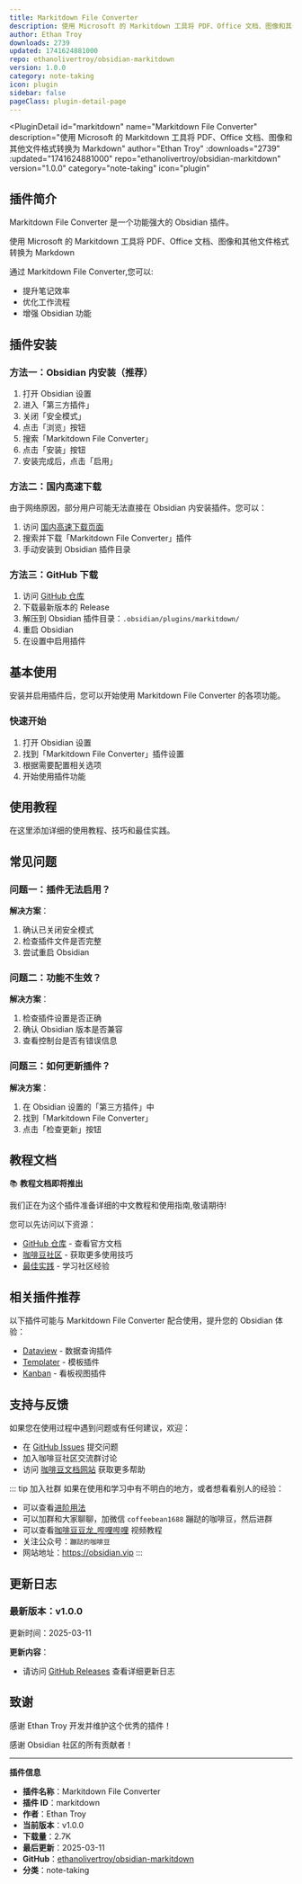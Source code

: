```yaml
---
title: Markitdown File Converter
description: 使用 Microsoft 的 Markitdown 工具将 PDF、Office 文档、图像和其他文件格式转换为 Markdown
author: Ethan Troy
downloads: 2739
updated: 1741624881000
repo: ethanolivertroy/obsidian-markitdown
version: 1.0.0
category: note-taking
icon: plugin
sidebar: false
pageClass: plugin-detail-page
---
```


<PluginDetail
  id="markitdown"
  name="Markitdown File Converter"
  description="使用 Microsoft 的 Markitdown 工具将 PDF、Office 文档、图像和其他文件格式转换为 Markdown"
  author="Ethan Troy"
  :downloads="2739"
  :updated="1741624881000"
  repo="ethanolivertroy/obsidian-markitdown"
  version="1.0.0"
  category="note-taking"
  icon="plugin"
>

<!-- AUTO_GENERATED_START -->
## 插件简介

Markitdown File Converter 是一个功能强大的 Obsidian 插件。

使用 Microsoft 的 Markitdown 工具将 PDF、Office 文档、图像和其他文件格式转换为 Markdown

通过 Markitdown File Converter,您可以:

- 提升笔记效率
- 优化工作流程
- 增强 Obsidian 功能

<!-- AUTO_GENERATED_END -->

<!-- AUTO_GENERATED_START -->
## 插件安装

### 方法一：Obsidian 内安装（推荐）

1. 打开 Obsidian 设置
2. 进入「第三方插件」
3. 关闭「安全模式」
4. 点击「浏览」按钮
5. 搜索「Markitdown File Converter」
6. 点击「安装」按钮
7. 安装完成后，点击「启用」

### 方法二：国内高速下载

由于网络原因，部分用户可能无法直接在 Obsidian 内安装插件。您可以：

1. 访问 [国内高速下载页面](/zh/documentation/obsidian-plugins-download.html)
2. 搜索并下载「Markitdown File Converter」插件
3. 手动安装到 Obsidian 插件目录

### 方法三：GitHub 下载

1. 访问 [GitHub 仓库](https://github.com/ethanolivertroy/obsidian-markitdown)
2. 下载最新版本的 Release
3. 解压到 Obsidian 插件目录：`.obsidian/plugins/markitdown/`
4. 重启 Obsidian
5. 在设置中启用插件

## 基本使用

安装并启用插件后，您可以开始使用 Markitdown File Converter 的各项功能。

### 快速开始

1. 打开 Obsidian 设置
2. 找到「Markitdown File Converter」插件设置
3. 根据需要配置相关选项
4. 开始使用插件功能

<!-- AUTO_GENERATED_END -->

<!-- CUSTOM_CONTENT_START:tutorial -->
## 使用教程

在这里添加详细的使用教程、技巧和最佳实践。

<!-- CUSTOM_CONTENT_END:tutorial -->

<!-- SHARED_CONTENT_START -->
## 常见问题

### 问题一：插件无法启用？

**解决方案**：
1. 确认已关闭安全模式
2. 检查插件文件是否完整
3. 尝试重启 Obsidian

### 问题二：功能不生效？

**解决方案**：
1. 检查插件设置是否正确
2. 确认 Obsidian 版本是否兼容
3. 查看控制台是否有错误信息

### 问题三：如何更新插件？

**解决方案**：
1. 在 Obsidian 设置的「第三方插件」中
2. 找到「Markitdown File Converter」
3. 点击「检查更新」按钮

## 教程文档

📚 **教程文档即将推出**

我们正在为这个插件准备详细的中文教程和使用指南,敬请期待!

您可以先访问以下资源：
- [GitHub 仓库](https://github.com/ethanolivertroy/obsidian-markitdown) - 查看官方文档
- [咖啡豆社区](/zh/bases/) - 获取更多使用技巧
- [最佳实践](/zh/best-practices/) - 学习社区经验

## 相关插件推荐

以下插件可能与 Markitdown File Converter 配合使用，提升您的 Obsidian 体验：

- [Dataview](/zh/plugins/dataview.html) - 数据查询插件
- [Templater](/zh/plugins/templater-obsidian.html) - 模板插件
- [Kanban](/zh/plugins/obsidian-kanban.html) - 看板视图插件

## 支持与反馈

如果您在使用过程中遇到问题或有任何建议，欢迎：

- 在 [GitHub Issues](https://github.com/ethanolivertroy/obsidian-markitdown/issues) 提交问题
- 加入咖啡豆社区交流群讨论
- 访问 [咖啡豆文档网站](https://obsidian.vip) 获取更多帮助

::: tip 加入社群
如果在使用和学习中有不明白的地方，或者想看看别人的经验：
- 可以查看[进阶用法](/zh/advanced)
- 可以加群和大家聊聊，加微信 `coffeebean1688` 蹦跶的咖啡豆，然后进群
- 可以查看[咖啡豆豆龙_哔哩哔哩](https://space.bilibili.com/618777356) 视频教程
- 关注公众号：`蹦跶的咖啡豆`
- 网站地址：https://obsidian.vip
:::
<!-- SHARED_CONTENT_END -->

<!-- AUTO_GENERATED_START -->
## 更新日志

### 最新版本：v1.0.0

更新时间：2025-03-11

**更新内容**：
- 请访问 [GitHub Releases](https://github.com/ethanolivertroy/obsidian-markitdown/releases) 查看详细更新日志

## 致谢

感谢 Ethan Troy 开发并维护这个优秀的插件！

感谢 Obsidian 社区的所有贡献者！

---

**插件信息**
- **插件名称**：Markitdown File Converter
- **插件 ID**：markitdown
- **作者**：Ethan Troy
- **当前版本**：v1.0.0
- **下载量**：2.7K
- **最后更新**：2025-03-11
- **GitHub**：[ethanolivertroy/obsidian-markitdown](https://github.com/ethanolivertroy/obsidian-markitdown)
- **分类**：note-taking
<!-- AUTO_GENERATED_END -->

</PluginDetail>


